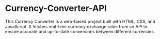 # Currency-Converter-API
This Currency Converter is a web-based project built with HTML, CSS, and JavaScript. It fetches real-time currency exchange rates from an API to ensure accurate and up-to-date conversions between different currencies
